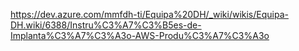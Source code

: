 https://dev.azure.com/mmfdh-ti/Equipa%20DH/_wiki/wikis/Equipa-DH.wiki/6388/Instru%C3%A7%C3%B5es-de-Implanta%C3%A7%C3%A3o-AWS-Produ%C3%A7%C3%A3o
